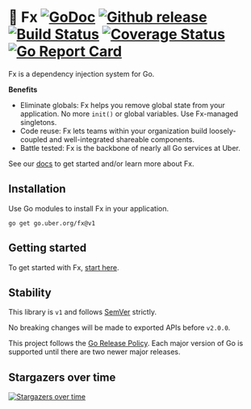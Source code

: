 # :unicorn: Fx [![GoDoc](https://pkg.go.dev/badge/go.uber.org/fx)](https://pkg.go.dev/go.uber.org/fx) [![Github release](https://img.shields.io/github/release/uber-go/fx.svg)](https://github.com/uber-go/fx/releases) [![Build Status](https://github.com/uber-go/fx/actions/workflows/go.yml/badge.svg)](https://github.com/uber-go/fx/actions/workflows/go.yml) [![Coverage Status](https://codecov.io/gh/uber-go/fx/branch/master/graph/badge.svg)](https://codecov.io/gh/uber-go/fx/branch/master) [![Go Report Card](https://goreportcard.com/badge/go.uber.org/fx)](https://goreportcard.com/report/go.uber.org/fx)

Fx is a dependency injection system for Go.

**Benefits**

- Eliminate globals: Fx helps you remove global state from your application.
  No more `init()` or global variables. Use Fx-managed singletons.
- Code reuse: Fx lets teams within your organization build loosely-coupled
  and well-integrated shareable components.
- Battle tested: Fx is the backbone of nearly all Go services at Uber.

See our [docs](https://uber-go.github.io/fx/) to get started and/or
learn more about Fx.

## Installation

Use Go modules to install Fx in your application.

```shell
go get go.uber.org/fx@v1
```

## Getting started

To get started with Fx, [start here](https://uber-go.github.io/fx/get-started/).

## Stability

This library is `v1` and follows [SemVer](https://semver.org/) strictly.

No breaking changes will be made to exported APIs before `v2.0.0`.

This project follows the [Go Release Policy](https://golang.org/doc/devel/release.html#policy). Each major
version of Go is supported until there are two newer major releases.

## Stargazers over time

[![Stargazers over time](https://starchart.cc/uber-go/fx.svg)](https://starchart.cc/uber-go/fx)

